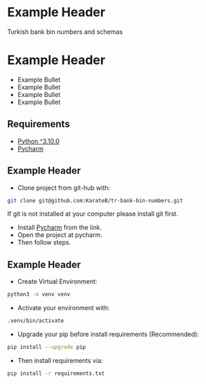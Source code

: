 # Example Header
Turkish bank bin numbers and schemas

# Example Header
* Example Bullet
* Example Bullet
* Example Bullet
* Example Bullet

## Requirements

* [Python ^3.10.0](https://www.python.org/ftp/python/3.10.0/Python-3.10.0.tgz)
* [Pycharm](https://www.jetbrains.com/pycharm)

## Example Header
* Clone project from git-hub with:

```bash
git clone git@github.com:KarateB/tr-bank-bin-numbers.git
```
If git is not installed at your computer please install git first.
* Install [Pycharm](https://www.jetbrains.com/pycharm) from the link.
* Open the project at pycharm.
* Then follow steps.

## Example Header

* Create Virtual Environment:

```bash
python3 -m venv venv
```

* Activate your environment with:

```bash
.venv/bin/activate 
```
* Upgrade your pip before install requirements (Recommended):

```bash
pip install --upgrade pip 
```
* Then install requirements via:

```bash
pip install -r requirements.txt 
```
